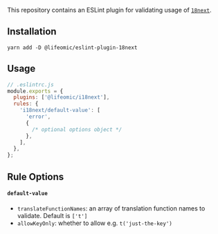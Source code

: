 This repository contains an ESLint plugin for validating usage of [`18next`](https://github.com/i18next/i18next).

## Installation

```
yarn add -D @lifeomic/eslint-plugin-18next
```

## Usage

```javascript
// .eslintrc.js
module.exports = {
  plugins: ['@lifeomic/i18next'],
  rules: {
    'i18next/default-value': [
      'error',
      {
        /* optional options object */
      },
    ],
  },
};
```

## Rule Options

#### `default-value`

- `translateFunctionNames`: an array of translation function names to validate. Default is `['t']`
- `allowKeyOnly`: whether to allow e.g. `t('just-the-key')`

